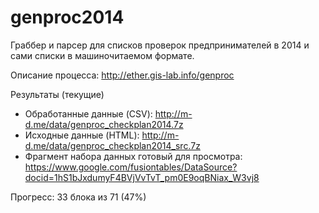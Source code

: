 genproc2014
===========

Граббер и парсер для списков проверок предпринимателей в 2014 и сами списки в машиночитаемом формате.

Описание процесса: http://ether.gis-lab.info/genproc

Результаты (текущие)
  - Обработанные данные (CSV): http://m-d.me/data/genproc_checkplan2014.7z
  - Исходные данные (HTML): http://m-d.me/data/genproc_checkplan2014_src.7z
  - Фрагмент набора данных готовый для просмотра: https://www.google.com/fusiontables/DataSource?docid=1hS1bJxdumyF4BVjVvTvT_pm0E9oqBNiax_W3vj8

Прогресс: 33 блока из 71 (47%)

